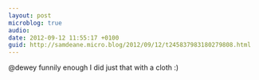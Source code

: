 ```yaml
---
layout: post
microblog: true
audio: 
date: 2012-09-12 11:55:17 +0100
guid: http://samdeane.micro.blog/2012/09/12/t245837983180279808.html
---
```

@dewey funnily enough I did just that with a cloth :)
